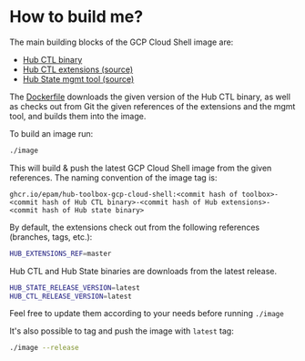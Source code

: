 # How to build me?

The main building blocks of the GCP Cloud Shell image are:

* [Hub CTL binary](https://github.com/epam/hubctl/releases)
* [Hub CTL extensions (source)](https://github.com/epam/hub-extensions)
* [Hub State mgmt tool (source)](https://github.com/epam/hub-state)

The [Dockerfile](Dockerfile) downloads the given version of the Hub CTL binary, as well as checks out from Git the given references of the extensions and the mgmt tool, and builds them into the image.

To build an image run:

```bash
./image
```

This will build & push the latest GCP Cloud Shell image from the given references.
The naming convention of the image tag is:

```text
ghcr.io/epam/hub-toolbox-gcp-cloud-shell:<commit hash of toolbox>-<commit hash of Hub CTL binary>-<commit hash of Hub extensions>-<commit hash of Hub state binary>
```

By default, the extensions check out from the following references (branches, tags, etc.):

```bash
HUB_EXTENSIONS_REF=master
```

Hub CTL and Hub State binaries are downloads from the latest release.

```bash
HUB_STATE_RELEASE_VERSION=latest
HUB_CTL_RELEASE_VERSION=latest
```

Feel free to update them according to your needs before running `./image`

It's also possible to tag and push the image with `latest` tag:

```bash
./image --release
```
